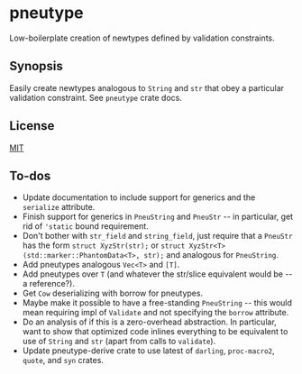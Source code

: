 # pneutype

Low-boilerplate creation of newtypes defined by validation constraints.

## Synopsis

Easily create newtypes analogous to `String` and `str` that obey a particular validation constraint.  See `pneutype` crate docs.

## License

[MIT](LICENSE)

## To-dos

-   Update documentation to include support for generics and the `serialize` attribute.
-   Finish support for generics in `PneuString` and `PneuStr` -- in particular, get rid of `'static` bound requirement.
-   Don't bother with `str_field` and `string_field`, just require that a `PneuStr` has the form `struct XyzStr(str);` or `struct XyzStr<T>(std::marker::PhantomData<T>, str);` and analogous for `PneuString`.
-   Add pneutypes analogous `Vec<T>` and `[T]`.
-   Add pneutypes over `T` (and whatever the str/slice equivalent would be -- a reference?).
-   Get `Cow` deserializing with borrow for pneutypes.
-   Maybe make it possible to have a free-standing `PneuString` -- this would mean requiring impl of `Validate` and not specifying the `borrow` attribute.
-   Do an analysis of if this is a zero-overhead abstraction.  In particular, want to show that optimized code inlines everything to be equivalent to use of `String` and `str` (apart from calls to `validate`).
-   Update pneutype-derive crate to use latest of `darling`, `proc-macro2`, `quote`, and `syn` crates.

